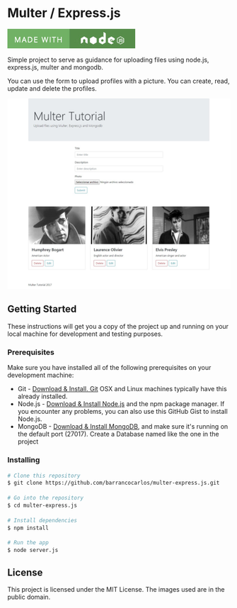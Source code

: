 # Multer / Express.js

![Alt Text](https://github.com/barrancocarlos/multer-express.js/blob/master/public/images/node.jpg)

Simple project to serve as guidance for uploading files using node.js, express.js, multer and mongodb.

You can use the form to upload profiles with a picture. You can create, read, update and delete the profiles.

![Alt Text](https://github.com/barrancocarlos/multer-express.js/blob/master/public/images/multer-capture.jpg)

## Getting Started

These instructions will get you a copy of the project up and running on your local machine for development and testing purposes.

### Prerequisites

Make sure you have installed all of the following prerequisites on your development machine:

* Git - [Download & Install. Git](https://git-scm.com/book/en/v2/Getting-Started-Installing-Git) OSX and Linux machines typically have this already installed.
* Node.js - [Download & Install Node.js](https://nodejs.org/en/download/) and the npm package manager. If you encounter any problems, you can also use this GitHub Gist to install Node.js.
* MongoDB - [Download & Install MongoDB](https://docs.mongodb.com/manual/installation/), and make sure it's running on the default port (27017). Create a Database named like the one in the project

### Installing

```bash
# Clone this repository
$ git clone https://github.com/barrancocarlos/multer-express.js.git

# Go into the repository
$ cd multer-express.js

# Install dependencies
$ npm install

# Run the app
$ node server.js
```

## License

This project is licensed under the MIT License.
The images used are in the public domain.
